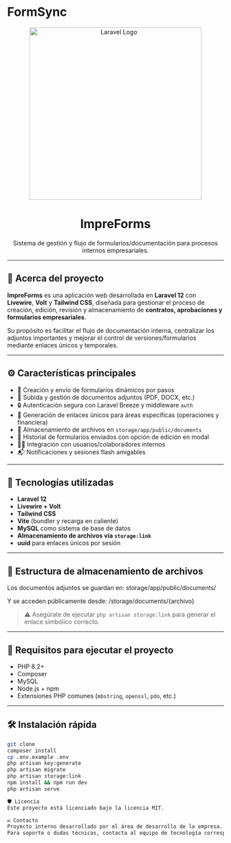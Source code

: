 
# FormSync

<p align="center">
  <img src="https://raw.githubusercontent.com/laravel/art/master/logo-lockup/5%20SVG/2%20CMYK/1%20Full%20Color/laravel-logolockup-cmyk-red.svg" width="400" alt="Laravel Logo">
</p>

<h1 align="center">ImpreForms</h1>

<p align="center">
  Sistema de gestión y flujo de formularios/documentación para procesos internos empresariales.
</p>

---

## 📌 Acerca del proyecto

**ImpreForms** es una aplicación web desarrollada en **Laravel 12** con **Livewire**, **Volt** y **Tailwind CSS**, diseñada para gestionar el proceso de creación, edición, revisión y almacenamiento de **contratos, aprobaciones y formularios empresariales**.

Su propósito es facilitar el flujo de documentación interna, centralizar los adjuntos importantes y mejorar el control de versiones/formularios mediante enlaces únicos y temporales.

---

## ⚙️ Características principales

- 📝 Creación y envío de formularios dinámicos por pasos
- 📁 Subida y gestión de documentos adjuntos (PDF, DOCX, etc.)
- 🔒 Autenticación segura con Laravel Breeze y middleware `auth`
- 🔗 Generación de enlaces únicos para áreas específicas (operaciones y financiera)
- 📂 Almacenamiento de archivos en `storage/app/public/documents`
- 📜 Historial de formularios enviados con opción de edición en modal
- 🧑‍💼 Integración con usuarios/colaboradores internos
- 📬 Notificaciones y sesiones flash amigables

---

## 🚀 Tecnologías utilizadas

- **Laravel 12**
- **Livewire + Volt**
- **Tailwind CSS**
- **Vite** (bundler y recarga en caliente)
- **MySQL** como sistema de base de datos
- **Almacenamiento de archivos vía `storage:link`**
- **uuid** para enlaces únicos por sesión

---

## 📂 Estructura de almacenamiento de archivos

Los documentos adjuntos se guardan en:
storage/app/public/documents/

Y se acceden públicamente desde:
/storage/documents/{archivo}
> ⚠️ Asegúrate de ejecutar `php artisan storage:link` para generar el enlace simbólico correcto.

---

## 📌 Requisitos para ejecutar el proyecto

- PHP 8.2+
- Composer
- MySQL
- Node.js + npm
- Extensiones PHP comunes (`mbstring`, `openssl`, `pdo`, etc.)

---

## 🛠 Instalación rápida

```bash
git clone
composer install
cp .env.example .env
php artisan key:generate
php artisan migrate
php artisan storage:link
npm install && npm run dev
php artisan serve

🛡️ Licencia
Este proyecto está licenciado bajo la licencia MIT.

✉️ Contacto
Proyecto interno desarrollado por el área de desarrollo de la empresa.
Para soporte o dudas técnicas, contacta al equipo de tecnología correspondiente.
